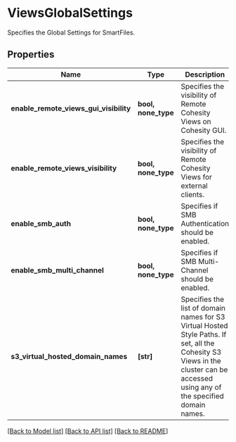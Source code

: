 # ViewsGlobalSettings

Specifies the Global Settings for SmartFiles.

## Properties
Name | Type | Description | Notes
------------ | ------------- | ------------- | -------------
**enable_remote_views_gui_visibility** | **bool, none_type** | Specifies the visibility of Remote Cohesity Views on Cohesity GUI. | [optional] 
**enable_remote_views_visibility** | **bool, none_type** | Specifies the visibility of Remote Cohesity Views for external clients. | [optional] 
**enable_smb_auth** | **bool, none_type** | Specifies if SMB Authentication should be enabled. | [optional] 
**enable_smb_multi_channel** | **bool, none_type** | Specifies if SMB Multi-Channel should be enabled. | [optional] 
**s3_virtual_hosted_domain_names** | **[str]** | Specifies the list of domain names for S3 Virtual Hosted Style Paths. If set, all the Cohesity S3 Views in the cluster can be accessed using any of the specified domain names. | [optional] 

[[Back to Model list]](../README.md#documentation-for-models) [[Back to API list]](../README.md#documentation-for-api-endpoints) [[Back to README]](../README.md)


